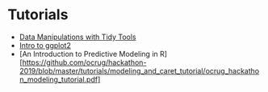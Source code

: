 
# Tutorials

* [Data Manipulations with Tidy Tools](https://github.com/acolum/conference-presentations/tree/master/Data%20Manipulation%20with%20Tidy%20Tools)
* [Intro to ggplot2](https://github.com/jbspangler/OCRUG-Intro-to-ggplot2)
* [An Introduction to Predictive Modeling in R][https://github.com/ocrug/hackathon-2019/blob/master/tutorials/modeling_and_caret_tutorial/ocrug_hackathon_modeling_tutorial.pdf]
